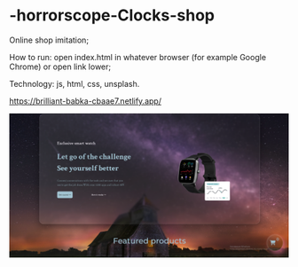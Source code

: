 # -horrorscope-Clocks-shop

Online shop imitation;

How to run: open index.html in whatever browser (for example Google Chrome) or open link lower;

Technology: js, html, css, unsplash.

https://brilliant-babka-cbaae7.netlify.app/

![Image alt](https://github.com/africanecMorj/-horrorscope-Clocks-shop/blob/main/Снимок%20экрана%20(185).png)

